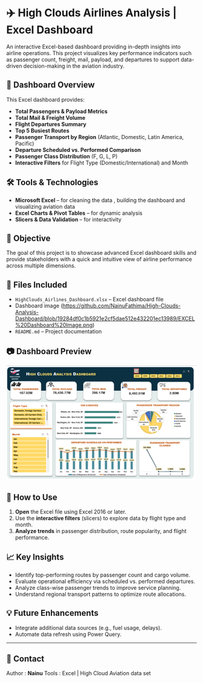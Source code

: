 # ✈️ High Clouds Airlines Analysis | Excel Dashboard

An interactive Excel-based dashboard providing in-depth insights into airline operations. This project visualizes key performance indicators such as passenger count, freight, mail, payload, and departures to support data-driven decision-making in the aviation industry.

## 📌 Dashboard Overview

This Excel dashboard provides:

- **Total Passengers & Payload Metrics**
- **Total Mail & Freight Volume**
- **Flight Departures Summary**
- **Top 5 Busiest Routes**
- **Passenger Transport by Region** (Atlantic, Domestic, Latin America, Pacific)
- **Departure Scheduled vs. Performed Comparison**
- **Passenger Class Distribution** (F, G, L, P)
- **Interactive Filters** for Flight Type (Domestic/International) and Month

## 🛠️ Tools & Technologies

- **Microsoft Excel** – for cleaning the data , building the dashboard and visualizing aviation data
- **Excel Charts & Pivot Tables** – for dynamic analysis
- **Slicers & Data Validation** – for interactivity

## 📌 Objective

The goal of this project is to showcase advanced Excel dashboard skills and provide stakeholders with a quick and intuitive view of airline performance across multiple dimensions.

## 📁 Files Included

- `HighClouds_Airlines_Dashboard.xlsx` – Excel dashboard file
- Dashboard image (https://github.com/NainuFathima/High-Clouds-Analysis-Dashboard/blob/19284df0c1b5921e2cf5dae512e432201ec13989/EXCEL%20Dashboard%20Image.png)
- `README.md` – Project documentation

## 📷 Dashboard Preview

![Dashboard Preview](https://github.com/NainuFathima/High-Clouds-Analysis-Dashboard/blob/19284df0c1b5921e2cf5dae512e432201ec13989/EXCEL%20Dashboard%20Image.png)

## 🚀 How to Use

1. **Open** the Excel file using Excel 2016 or later.
2. Use the **interactive filters** (slicers) to explore data by flight type and month.
3. **Analyze trends** in passenger distribution, route popularity, and flight performance.

## 📈 Key Insights

- Identify top-performing routes by passenger count and cargo volume.
- Evaluate operational efficiency via scheduled vs. performed departures.
- Analyze class-wise passenger trends to improve service planning.
- Understand regional transport patterns to optimize route allocations.

## 💡 Future Enhancements

- Integrate additional data sources (e.g., fuel usage, delays).
- Automate data refresh using Power Query.

---

## 📩 Contact

Author : **Nainu**
Tools : Excel | High Cloud Aviation data set









